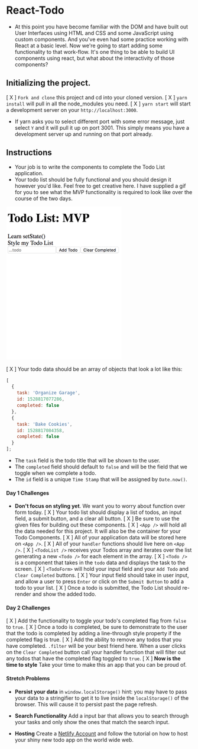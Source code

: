 # React-Todo

- At this point you have become familiar with the DOM and have built out User Interfaces using HTML and CSS and some JavaScript using custom components. And you've even had some practice working with React at a basic level. Now we're going to start adding some functionality to that work-flow. It's one thing to be able to build UI components using react, but what about the interactivity of those components?

## Initializing the project.

[ X ] `Fork and clone` this project and cd into your cloned version.
[ X ] `yarn install` will pull in all the node_modules you need.
[ X ] `yarn start` will start a development server on your `http://localhost:3000`.
  - If yarn asks you to select different port with some error message, just select `Y` and it will pull it up on port 3001. This simply means you have a development server up and running on that port already.

## Instructions

- Your job is to write the components to complete the Todo List application.
- Your todo list should be fully functional and you should design it however you'd like. Feel free to get creative here. I have supplied a gif for you to see what the MVP functionality is required to look like over the course of the two days.

![Todo App MVP](todo.gif)

[ X ] Your todo data should be an array of objects that look a lot like this:

```js
[
  {
    task: 'Organize Garage',
    id: 1528817077286,
    completed: false
  },
  {
    task: 'Bake Cookies',
    id: 1528817084358,
    completed: false
  }
];
```

- The `task` field is the todo title that will be shown to the user.
- The `completed` field should default to `false` and will be the field that we toggle when we complete a todo.
- The `id` field is a unique `Time Stamp` that will be assigned by `Date.now()`.

#### Day 1 Challenges

- **Don't focus on styling yet**. We want you to worry about function over form today.
[ X ] Your todo list should display a list of todos, an input field, a submit button, and a clear all button.
[ X ] Be sure to use the given files for building out these components.
[ X ] `<App />` will hold all the data needed for this project. It will also be the container for your Todo Components.
  [ X ] All of your application data will be stored here on `<App />`.
  [ X ] All of your `handler` functions should live here on `<App />`.
[ X ] `<TodoList />` receives your Todos array and iterates over the list generating a new `<Todo />` for each element in the array.
[ X ] `<Todo />` is a component that takes in the `todo` data and displays the task to the screen.
[ X ] `<TodoForm>` will hold your input field and your `Add Todo` and `Clear Completed` buttons.
  [ X ] Your input field should take in user input, and allow a user to press `Enter` or click on the `Submit Button` to add a todo to your list.
  [ X ] Once a todo is submitted, the Todo List should re-render and show the added todo.

#### Day 2 Challenges

[ X ] Add the functionality to toggle your todo's completed flag from `false` to `true`.
  [ X ] Once a todo is completed, be sure to demonstrate to the user that the todo is completed by adding a line-through style property if the completed flag is true.
[ X ] Add the ability to remove any todos that you have completed. `.filter` will be your best friend here. When a user clicks on the `Clear Completed` button call your handler function that will filter out any todos that have the completed flag toggled to `true`.
[ X ] **Now is the time to style** Take your time to make this an app that you can be proud of.

#### Stretch Problems

- **Persist your data** in `window.localStorage()` hint: you may have to pass your data to a stringifier to get it to live inside the `localStorage()` of the browser. This will cause it to persist past the page refresh.

- **Search Functionality** Add a input bar that allows you to search through your tasks and only show the ones that match the search input.

- **Hosting** Create a [Netlify Account](https://www.netlify.com/) and follow the tutorial on how to host your shiny new todo app on the world wide web.

